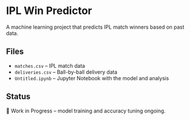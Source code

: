 # IPL Win Predictor 

A machine learning project that predicts IPL match winners based on past data.

## Files
- `matches.csv` – IPL match data
- `deliveries.csv` – Ball-by-ball delivery data
- `Untitled.ipynb` – Jupyter Notebook with the model and analysis

## Status
🚧 Work in Progress – model training and accuracy tuning ongoing.
